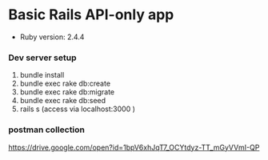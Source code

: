 # Basic Rails API-only app

* Ruby version: 2.4.4

### Dev server setup
  1. bundle install
  2. bundle exec rake db:create
  3. bundle exec rake db:migrate
  3. bundle exec rake db:seed
  4. rails s (access via localhost:3000 )

### postman collection
   https://drive.google.com/open?id=1bpV6xhJqT7_OCYtdyz-TT_mGyVVmI-QP
